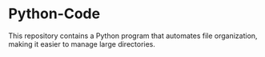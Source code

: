# Python-Code
This repository contains a Python program that automates file organization, making it easier to manage large directories.
